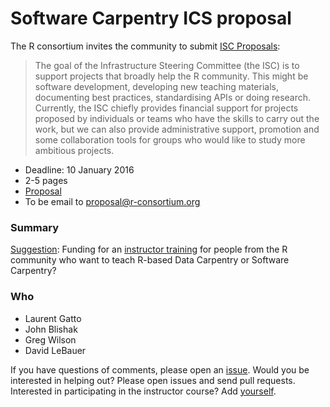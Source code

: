 # Software Carpentry ICS proposal

The R consortium invites the community to submit
[ISC Proposals](https://www.r-consortium.org/about/isc/proposals):

> The goal of the Infrastructure Steering Committee (the ISC) is to
> support projects that broadly help the R community. This might be
> software development, developing new teaching materials, documenting
> best practices, standardising APIs or doing research. Currently, the
> ISC chiefly provides financial support for projects proposed by
> individuals or teams who have the skills to carry out the work, but
> we can also provide administrative support, promotion and some
> collaboration tools for groups who would like to study more
> ambitious projects.

* Deadline: 10 January 2016
* 2-5 pages
* [Proposal](SC-ISC-proposal.md)
* To be email to proposal@r-consortium.org

### Summary

[Suggestion](http://lists.software-carpentry.org/pipermail/r-discuss_lists.software-carpentry.org/2015-December/000354.html):
Funding for an
[instructor training](https://swcarpentry.github.io/instructor-training/)
for people from the R community who want to teach R-based Data
Carpentry or Software Carpentry?  

### Who

* Laurent Gatto
* John Blishak
* Greg Wilson
* David LeBauer

If you have questions of comments, please open an
[issue](https://github.com/lgatto/SC-ICS-Proposal/issues). Would you
be interested in helping out? Please open issues and send pull
requests. Interested in participating in the instructor course? Add
[yourself](participants.md).
